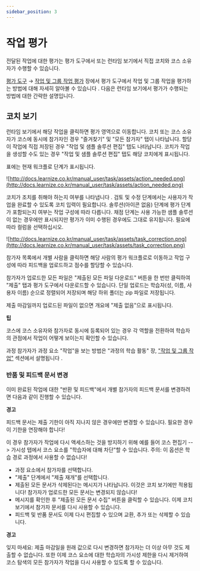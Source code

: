 ```yaml
---
sidebar_position: 3
---
```


# 작업 평가

전달된 작업에 대한 평가는 평가 도구에서 또는 런타임 보기에서 직접 코치와 코스 소유자가 수행할 수 있습니다.

[평가 도구](http://docs.learnize.co.kr/manual_user/course_operation/Assessment_tool_-_overview/) → [작업 및 그룹 작업 평가](http://docs.learnize.co.kr/manual_user/course_operation/Assessing_tasks_and_group_tasks/) 장에서 평가 도구에서 작업 및 그룹 작업을 평가하는 방법에 대해 자세히 알아볼 수 있습니다 . 다음은 런타임 보기에서 평가가 수행되는 방법에 대한 간략한 설명입니다.

## 코치 보기

런타임 보기에서 해당 작업을 클릭하면 평가 영역으로 이동합니다. 코치 또는 코스 소유자가 코스에 동시에 참가자인 경우 "즐겨찾기" 및 "모든 참가자" 탭이 나타납니다. 할당이 작업에 직접 저장된 경우 "작업 및 샘플 솔루션 편집" 탭도 나타납니다. 코치가 작업을 생성할 수도 있는 경우 "작업 및 샘플 솔루션 편집" 탭도 해당 코치에게 표시됩니다.

표에는 현재 워크플로 단계가 표시됩니다.

![http://docs.learnize.co.kr/manual_user/task/assets/action_needed.png](http://docs.learnize.co.kr/manual_user/task/assets/action_needed.png)

코치가 조치를 취해야 하는지 여부를 나타냅니다 . 검토 및 수정 단계에서는 사용자가 작업을 완료할 수 있도록 코치 입력이 필요합니다. 솔루션(아이콘 없음) 단계에 평가 단계가 포함되는지 여부는 작업 구성에 따라 다릅니다. 채점 단계는 사용 가능한 샘플 솔루션이 없는 경우에만 표시되지만 평가가 이미 수행된 경우에도 그대로 유지됩니다. 필요에 따라 컬럼을 선택하십시오.

![http://docs.learnize.co.kr/manual_user/task/assets/task_correction.png](http://docs.learnize.co.kr/manual_user/task/assets/task_correction.png)

참가자 목록에서 개별 사람을 클릭하면 해당 사람의 평가 워크플로로 이동하고 작업 구성에 따라 피드백을 업로드하고 점수를 할당할 수 있습니다.

참가자가 업로드한 모든 파일은 "제출된 모든 파일 다운로드" 버튼을 한 번만 클릭하여 "제출" 탭과 평가 도구에서 다운로드할 수 있습니다. 단일 업로드는 학습자(성, 이름, 사용자 이름) 순으로 정렬되어 저장되며 해당 하위 폴더는 zip 파일로 저장됩니다.

제출 마감일까지 업로드된 파일이 없으면 개요에 "제출 없음"으로 표시됩니다.

**팁**

코스에 코스 소유자와 참가자로 동시에 등록되어 있는 경우 각 역할을 전환하여 학습자의 관점에서 작업이 어떻게 보이는지 확인할 수 있습니다.

과정 참가자가 과정 요소 "작업"을 보는 방법은 "과정의 학습 활동" 장, ["작업 및 그룹 작업"](http://docs.learnize.co.kr/manual_user/learning_activities/Working_With_Course_Elements/) 섹션에서 설명됩니다 .

### 반품 및 피드백 문서 변경

이미 완료된 작업에 대한 "반환 및 피드백"에서 개별 참가자의 피드백 문서를 변경하려면 다음과 같이 진행할 수 있습니다.

**경고**

피드백 문서는 제출 기한이 아직 지나지 않은 경우에만 변경할 수 있습니다. 필요한 경우 이 기한을 연장해야 합니다!

이 경우 참가자가 작업에 다시 액세스하는 것을 방지하기 위해 예를 들어 코스 편집기 --> 가시성 탭에서 코스 요소를 "학습자에 대해 차단"할 수 있습니다. 주의: 이 옵션은 학습 경로 과정에서 사용할 수 없습니다!

- 과정 요소에서 참가자를 선택합니다.
- "제출" 단계에서 "제출 재개"를 선택합니다.
- 제출된 모든 문서가 삭제된다는 메시지가 나타납니다. 이것은 코치 보기에만 적용됩니다! 참가자가 업로드한 모든 문서는 변경되지 않습니다!
- 메시지를 확인한 후 "제출된 모든 문서 수집" 버튼을 클릭할 수 있습니다. 이제 코치 보기에서 참가자 문서를 다시 사용할 수 있습니다.
- 피드백 및 반품 문서도 이제 다시 편집할 수 있으며 교환, 추가 또는 삭제할 수 있습니다.

**경고**

잊지 마세요: 제출 마감일을 원래 값으로 다시 변경하면 참가자는 더 이상 아무 것도 제출할 수 없습니다. 또한 이제 코스 요소에 대한 학습자의 가시성 제한을 다시 제거하여 코스 탐색의 모든 참가자가 작업을 다시 사용할 수 있도록 할 수 있습니다.